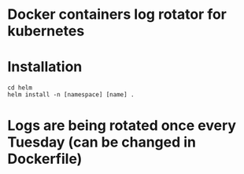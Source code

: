 # Docker containers log rotator for kubernetes

# Installation

```
cd helm
helm install -n [namespace] [name] .
```

# Logs are being rotated once every Tuesday (can be changed in Dockerfile)